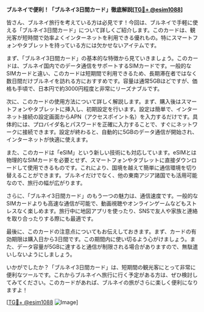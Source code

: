 **ブルネイで便利！「ブルネイ3日間カード」徹底解説[[TG💪+ @esim1088](https://t.me/s/esim1088)]**

皆さん、ブルネイ旅行を考えている方は必見です！今回は、ブルネイで手軽に使える「ブルネイ3日間カード」について詳しくご紹介します。このカードは、観光客が短時間で効率よくインターネットを利用できる優れもの。特にスマートフォンやタブレットを持っている方には欠かせないアイテムです。

まず、「ブルネイ3日間カード」の基本的な特徴から見ていきましょう。このカードは、ブルネイ国内でのデータ通信をサポートするSIMカードです。一般的なSIMカードと違い、このカードは短期間で利用できるため、長期滞在者ではなく数日間だけブルネイを訪れる方におすすめです。容量は通常5GBほどですが、価格も手頃で、日本円で約3000円程度と非常にリーズナブルです。

次に、このカードの使用方法について詳しく解説します。まず、購入後はスマートフォンやタブレットに挿入し、初期設定を行います。設定は簡単で、インターネット接続の設定画面からAPN（アクセスポイント名）を入力するだけです。具体的には、プロバイダ名とパスワードを正確に入力することで、すぐにネットワークに接続できます。設定が終わると、自動的に5GBのデータ通信が開始され、インターネットが快適に使えます。

また、このカードは「eSIM」という新しい技術にも対応しています。eSIMとは物理的なSIMカードを必要とせず、スマートフォンやタブレットに直接ダウンロードして使用できるものです。これにより、国境を越えて簡単に通信環境を切り替えることができます。ブルネイだけでなく、他の東南アジア諸国でも活用可能なので、旅行の幅が広がります。

さらに、「ブルネイ3日間カード」のもう一つの魅力は、通信速度です。一般的なSIMカードよりも高速な通信が可能で、動画視聴やオンラインゲームなどもストレスなく楽しめます。旅行中に地図アプリを使ったり、SNSで友人や家族と連絡を取り合ったりする際にも最適です。

最後に、このカードの注意点についてもお伝えしておきます。まず、カードの有効期限は購入日から3日間です。この期間内に使い切るよう心がけましょう。また、データ容量が5GBに達すると通信が制限される場合がありますので、無駄遣いしないようにしましょう。

いかがでしたか？「ブルネイ3日間カード」は、短期間の観光客にとって非常に便利なツールです。これからブルネイへ旅行に行く予定がある方は、ぜひ検討してみてください。このカードがあれば、ブルネイの旅がさらに楽しく便利になりますよ！

[[TG💪+ @esim1088](https://t.me/s/esim1088) ![Image](https://i.postimg.cc/Y0z9fWf4/image.png)]